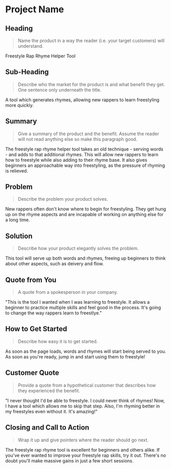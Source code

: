 # Project Name #

<!-- 
> This material was originally posted [here](http://www.quora.com/What-is-Amazons-approach-to-product-development-and-product-management). It is reproduced here for posterities sake.

There is an approach called "working backwards" that is widely used at Amazon. They work backwards from the customer, rather than starting with an idea for a product and trying to bolt customers onto it. While working backwards can be applied to any specific product decision, using this approach is especially important when developing new products or features.

For new initiatives a product manager typically starts by writing an internal press release announcing the finished product. The target audience for the press release is the new/updated product's customers, which can be retail customers or internal users of a tool or technology. Internal press releases are centered around the customer problem, how current solutions (internal or external) fail, and how the new product will blow away existing solutions.

If the benefits listed don't sound very interesting or exciting to customers, then perhaps they're not (and shouldn't be built). Instead, the product manager should keep iterating on the press release until they've come up with benefits that actually sound like benefits. Iterating on a press release is a lot less expensive than iterating on the product itself (and quicker!).

If the press release is more than a page and a half, it is probably too long. Keep it simple. 3-4 sentences for most paragraphs. Cut out the fat. Don't make it into a spec. You can accompany the press release with a FAQ that answers all of the other business or execution questions so the press release can stay focused on what the customer gets. My rule of thumb is that if the press release is hard to write, then the product is probably going to suck. Keep working at it until the outline for each paragraph flows. 

Oh, and I also like to write press-releases in what I call "Oprah-speak" for mainstream consumer products. Imagine you're sitting on Oprah's couch and have just explained the product to her, and then you listen as she explains it to her audience. That's "Oprah-speak", not "Geek-speak".

Once the project moves into development, the press release can be used as a touchstone; a guiding light. The product team can ask themselves, "Are we building what is in the press release?" If they find they're spending time building things that aren't in the press release (overbuilding), they need to ask themselves why. This keeps product development focused on achieving the customer benefits and not building extraneous stuff that takes longer to build, takes resources to maintain, and doesn't provide real customer benefit (at least not enough to warrant inclusion in the press release).
 -->
 
## Heading ##
  > Name the product in a way the reader (i.e. your target customers) will understand.

  Freestyle Rap Rhyme Helper Tool 

## Sub-Heading ##
  > Describe who the market for the product is and what benefit they get. One sentence only underneath the title.

A tool which generates rhymes, allowing new rappers to learn freestyling more quickly. 

## Summary ##
  > Give a summary of the product and the benefit. Assume the reader will not read anything else so make this paragraph good.

  The freestyle rap rhyme helper tool takes an old technique - serving words - and adds to that additional rhymes. This will allow new rappers to learn how to freestyle while also adding to their rhyme base. It also gives beginners an approachable way into freestyling, as the pressure of rhyming is relieved.  

## Problem ##
  > Describe the problem your product solves.

  New rappers often don't know where to begin for freestyling. They get hung up on the rhyme aspects and are incapable of working on anything else for a long time.

## Solution ##
  > Describe how your product elegantly solves the problem.

  This tool will serve up both words and rhymes, freeing up beginners to think about other aspects, such as deivery and flow. 

## Quote from You ##
  > A quote from a spokesperson in your company.

  "This is the tool I wanted when I was learning to freestyle. It allows a beginner to practice multiple skills and feel good in the process. It's going to change the way rappers learn to freestlye."

## How to Get Started ##
  > Describe how easy it is to get started.

  As soon as the page loads, words and rhymes will start being served to you. As soon as you're ready, jump in and start using them to freestyle! 

## Customer Quote ##
  > Provide a quote from a hypothetical customer that describes how they experienced the benefit.

  "I never thought I'd be able to freestyle. I could never think of rhymes! Now, I have a tool which allows me to skip that step. Also, I'm rhyming better in my freestyles even without it. It's amazing!"

## Closing and Call to Action ##
  > Wrap it up and give pointers where the reader should go next.

  The freestyle rap rhyme tool is excellent for beginners and others alike. If you've ever wanted to improve your freestyle rap skills, try it out. There's no doubt you'll make massive gains in just a few short sessions. 
